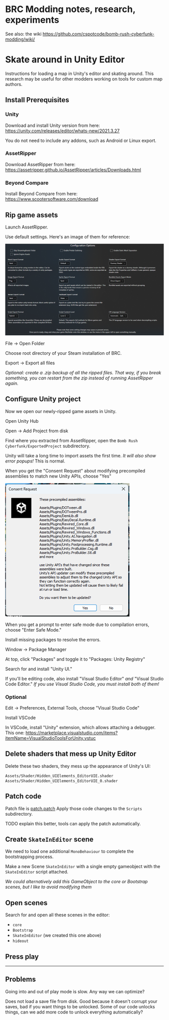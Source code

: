 # BRC Modding notes, research, experiments

See also: the wiki https://github.com/cspotcode/bomb-rush-cyberfunk-modding/wiki/

# Skate around in Unity Editor

Instructions for loading a map in Unity's editor and skating around.  This research may be useful for other modders working on
tools for custom map authors.

## Install Prerequisites

### Unity

Download and install Unity version from here:
https://unity.com/releases/editor/whats-new/2021.3.27

You do not need to include any addons, such as Android or Linux export.

<!--
Launch the Unity editor.  *We don't have a project yet!*  That's ok, we are going to install some addons first.  EDIT: Unity Hub makes this annoying, you cannot launch Unity without first creating an empty project.  So that's what I did: create an empty project, open it.

Window -> Package Manager

At top, click "Packages" and toggle it to "Packages: Unity Registry"
-->

### AssetRipper

Download AssetRipper from here:
https://assetripper.github.io/AssetRipper/articles/Downloads.html

### Beyond Compare

Install Beyond Compare from here:
https://www.scootersoftware.com/download

## Rip game assets

Launch AssetRipper.

Use default settings.  Here's an image of them for reference:

![](docs/assetripper-default-settings.png)

File -> Open Folder

Choose root directory of your Steam installation of BRC.

Export -> Export all files

*Optional: create a .zip backup of all the ripped files.  That way, if you break something, you can restart from the zip instead
of running AssetRipper again.*

## Configure Unity project

Now we open our newly-ripped game assets in Unity.

Open Unity Hub

Open -> Add Project from disk

Find where you extracted from AssetRipper, open the `Bomb Rush Cyberfunk/ExportedProject` subdirectory.

Unity will take a long time to import assets the first time.  *It will also show error popups!*  This is normal.

When you get the "Consent Request" about modifying precompiled assemblies to match new Unity APIs, choose "Yes"

![](docs/consent-request-modify-assemblies.png)

When you get a prompt to enter safe mode due to compilation errors, choose "Enter Safe Mode."

Install missing packages to resolve the errors.

Window -> Package Manager

At top, click "Packages" and toggle it to "Packages: Unity Registry"

Search for and install "Unity UI."

If you'll be editing code, also install "Visual Studio Editor" *and* "Visual Studio Code Editor." *If you use Visual Studio Code, you must install both of them!*

### Optional

Edit -> Preferences, External Tools, choose "Visual Studio Code"

Install VSCode

In VSCode, install "Unity" extension, which allows attaching a debugger.  This one: https://marketplace.visualstudio.com/items?itemName=VisualStudioToolsForUnity.vstuc
<!-- TODO where's the button to enable debug assemblies by default? -->

## Delete shaders that mess up Unity Editor

Delete these two shaders, they mess up the appearance of Unity's UI:

```
Assets/Shader/Hidden_UIElements_EditorUIE.shader
Assets/Shader/Hidden_UIElements_EditorUIE_0.shader
```

## Patch code

Patch file is [patch.patch](./patch.patch)
Apply those code changes to the `Scripts` subdirectory.

TODO explain this better, tools can apply the patch automatically.

## Create `SkateInEditor` scene

We need to load one additional `MonoBehaviour` to complete the bootstrapping process.

Make a new Scene `SkateInEditor` with a single empty gameobject with the `SkateInEditor` script attached.

*We could alternatively add this GameObject to the core or Bootstrap scenes, but I like to avoid modifying them*

## Open scenes

Search for and open all these scenes in the editor:

- `core`
- `Bootstrap`
- `SkateInEditor` (we created this one above)
- `hideout`

## Press play

---

<!--
## Generating the patch

If you have a pristine (unmodified) rip from AssetRipper alongside your modified rip, you can use a diffing tool to see
which scripts were modified.

In Beyond Compare 4, choose folder compare, compare the Assets/Scripts directories, and for "Filters" put: `-*.meta`
-->

## Problems

Going into and out of play mode is slow.  Any way we can optimize?

Does not load a save file from disk.  Good because it doesn't corrupt your saves, bad if you want things to be unlocked.
Some of our code unlocks things, can we add more code to unlock everything automatically?
